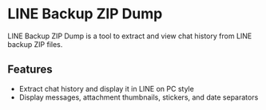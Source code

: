# LINE Backup ZIP Dump
LINE Backup ZIP Dump is a tool to extract and view chat history from LINE backup ZIP files.

## Features
- Extract chat history and display it in LINE on PC style
- Display messages, attachment thumbnails, stickers, and date separators